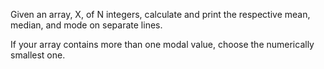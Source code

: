 Given an array, X, of N integers, calculate and print the respective mean, median, and mode on separate lines. 

If your array contains more than one modal value, choose the numerically smallest one.